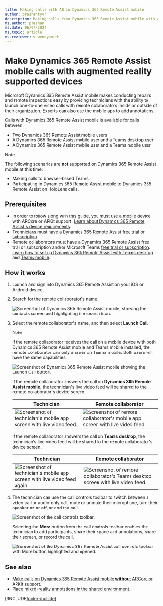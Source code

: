```yaml
---
title: Making calls with AR in Dynamics 365 Remote Assist mobile
author: prashantyvr
description: Making calls from Dynamics 365 Remote Assist mobile with AR support 
ms.author: prashan
ms.date: 06/07/2024
ms.topic: article
ms.reviewer: v-wendysmith
---
```


# Make Dynamics 365 Remote Assist mobile calls with augmented reality supported devices

Microsoft Dynamics 365 Remote Assist mobile makes conducting repairs and remote inspections easy by providing technicians with the ability to launch one-to-one video calls with remote collaborators inside or outside of their organization. Experts can also use the mobile app to add annotations.

Calls with Dynamics 365 Remote Assist mobile is available for calls between:

- Two Dynamics 365 Remote Assist mobile users
- A Dynamics 365 Remote Assist mobile user and a Teams desktop user
- A Dynamics 365 Remote Assist mobile user and a Teams mobile user

> [!NOTE]
> The following scenarios are **not** supported on Dynamics 365 Remote Assist mobile at this time:
>
> - Making calls to browser-based Teams.
> - Participating in Dynamics 365 Remote Assist mobile to Dynamics 365 Remote Assist on HoloLens calls.

## Prerequisites

- In order to follow along with this guide, you must use a mobile device with ARCore or ARKit support. [Learn about Dynamics 365 Remote Assist's device requirements](../requirements.md).
- Technicians must have a Dynamics 365 Remote Assist [free trial](../try-remote-assist.md) or [subscription](../buy-remote-assist.md).
- Remote collaborators must have a Dynamics 365 Remote Assist free trial or subscription and/or Microsoft Teams [free trial or subscription](https://www.microsoft.com/microsoft-365/microsoft-teams/group-chat-software). [Learn how to set up Dynamics 365 Remote Assist with Teams desktop](../teams-pc-all.md) and [Teams mobile](../teams-mobile-all.md).

## How it works

1. Launch and sign into Dynamics 365 Remote Assist on your iOS or Android device.

2. Search for the remote collaborator's name.

   ![Screenshot of Dynamics 365 Remote Assist mobile, showing the contacts screen and highlighting the search icon.](./media/search-collaborator.PNG "Screenshot of Dynamics 365 Remote Assist mobile, showing the contacts screen and highlighting the search icon")

3. Select the remote collaborator's name, and then select **Launch Call**.

   > [!NOTE]
   > If the remote collaborator receives the call on a mobile device with both Dynamics 365 Remote Assist mobile and Teams mobile installed, the remote collaborator can only answer on Teams mobile. Both users will have the same capabilities. 

   ![Screenshot of Dynamics 365 Remote Assist mobile showing the Launch Call button.](./media/select-collaborator.PNG)

   If the remote collaborator answers the call on **Dynamics 365 Remote Assist mobile**, the technician's live video feed will be shared to the remote collaborator's device screen. 

    |Technician|Remote collaborator|
    |------------------------------------------------|------------------------------------------------|
    |![Screenshot of technician's mobile app screen with live video feed.](./media/technician-5.jpg)|![Screenshot of remote collaborator's mobile app screen with live video feed.](./media/remote-collaborator-5.jpg)| 

   If the remote collaborator answers the call on **Teams desktop**, the technician's live video feed will be shared to the remote collaborator's device screen. 

    |Technician|Remote collaborator|
    |----------------------------------|--------------------------------------------------------------------|
    |![Screenshot of technician's mobile app screen with live video feed again.](./media/technician-6.jpg)|![Screenshot of remote collaborator's Teams desktop screen with live video feed.](./media/remote-collaborator-desktop-6.jpg)| 

5. The technician can use the call controls toolbar to switch between a video call or audio-only call, mute or unmute their microphone, turn their speaker on or off, or end the call. 

   ![Screenshot of the call controls toolbar.](./media/call-controls-1.jpg)
   
   Selecting the **More** button from the call controls toolbar enables the technician to add participants, share their space and annotations, share their screen, or record the call.
    
    ![Screenshot of the Dynamics 365 Remote Assist call controls toolbar with More button highlighted and opened.](./media/call-controls-more-menu.jpg)

## See also

- [Make calls on Dynamics 365 Remote Assist mobile **without** ARCore or ARKit support](./calls-using-devices-without-ar.md).
- [Place mixed-reality annotations in the shared environment](./annotate-shared-environment.md).


[!INCLUDE[footer-include](../../includes/footer-banner.md)]

